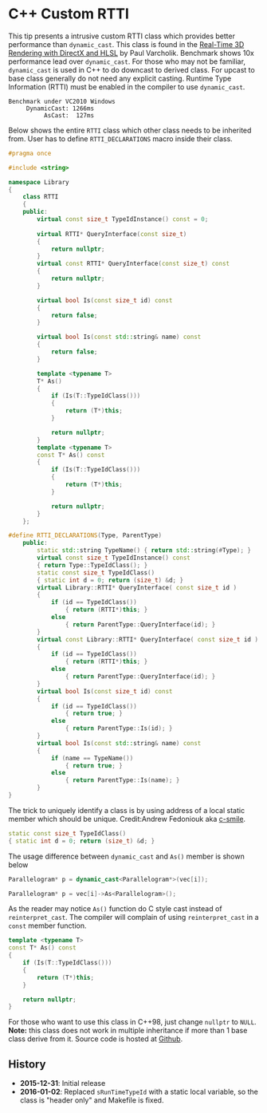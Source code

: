 # C++ Custom RTTI

This tip presents a intrusive custom RTTI class which provides better performance than `dynamic_cast`. This class is found in the [Real-Time 3D Rendering with DirectX and HLSL](http://www.varcholik.org/wpress/directx-book/) by Paul Varcholik. Benchmark shows 10x performance lead over `dynamic_cast`. For those who may not be familiar, `dynamic_cast` is used in C++ to do downcast to derived class. For upcast to base class generally do not need any explicit casting. Runtime Type Information (RTTI) must be enabled in the compiler to use `dynamic_cast`.

```
Benchmark under VC2010 Windows
     DynamicCast: 1266ms
          AsCast:  127ms
```

Below shows the entire `RTTI` class which other class needs to be inherited from. User has to define `RTTI_DECLARATIONS` macro inside their class.

```Cpp
#pragma once

#include <string>

namespace Library
{
    class RTTI
    {
    public:
        virtual const size_t TypeIdInstance() const = 0;
        
        virtual RTTI* QueryInterface(const size_t)
        {
            return nullptr;
        }
        virtual const RTTI* QueryInterface(const size_t) const
        {
            return nullptr;
        }

        virtual bool Is(const size_t id) const
        {
            return false;
        }

        virtual bool Is(const std::string& name) const
        {
            return false;
        }

        template <typename T>
        T* As() 
        {
            if (Is(T::TypeIdClass()))
            {
                return (T*)this;
            }

            return nullptr;
        }
        template <typename T>
        const T* As() const
        {
            if (Is(T::TypeIdClass()))
            {
                return (T*)this;
            }

            return nullptr;
        }
    };

#define RTTI_DECLARATIONS(Type, ParentType)                            \
    public:                                                            \
        static std::string TypeName() { return std::string(#Type); }   \
        virtual const size_t TypeIdInstance() const                    \
        { return Type::TypeIdClass(); }                                \
        static const size_t TypeIdClass()                              \
        { static int d = 0; return (size_t) &d; }                      \
        virtual Library::RTTI* QueryInterface( const size_t id )       \
        {                                                              \
            if (id == TypeIdClass())                                   \
                { return (RTTI*)this; }                                \
            else                                                       \
                { return ParentType::QueryInterface(id); }             \
        }                                                              \
        virtual const Library::RTTI* QueryInterface( const size_t id ) const \
        {                                                              \
            if (id == TypeIdClass())                                   \
                { return (RTTI*)this; }                                \
            else                                                       \
                { return ParentType::QueryInterface(id); }             \
        }                                                              \
        virtual bool Is(const size_t id) const                         \
        {                                                              \
            if (id == TypeIdClass())                                   \
                { return true; }                                       \
            else                                                       \
                { return ParentType::Is(id); }                         \
        }                                                              \
        virtual bool Is(const std::string& name) const                 \
        {                                                              \
            if (name == TypeName())                                    \
                { return true; }                                       \
            else                                                       \
                { return ParentType::Is(name); }                       \
        }                                                              
}
```

The trick to uniquely identify a class is by using address of a local static member which should be unique. Credit:Andrew Fedoniouk aka [c-smile](http://www.codeproject.com/script/Membership/View.aspx?mid=129567).

```Cpp
static const size_t TypeIdClass()
{ static int d = 0; return (size_t) &d; }
```

The usage difference between `dynamic_cast` and `As()` member is shown below

```Cpp
Parallelogram* p = dynamic_cast<Parallelogram*>(vec[i]);

Parallelogram* p = vec[i]->As<Parallelogram>();
```

As the reader may notice `As()` function do C style cast instead of `reinterpret_cast`. The compiler will complain of using `reinterpret_cast` in a `const` member function.

```Cpp
template <typename T>
const T* As() const
{
    if (Is(T::TypeIdClass()))
    {
        return (T*)this;
    }

    return nullptr;
}
```

For those who want to use this class in C++98, just change `nullptr` to `NULL`. __Note:__ this class does not work in multiple inheritance if more than 1 base class derive from it. Source code is hosted at [Github](https://github.com/shaovoon/custom_rtti).

## History

* __2015-12-31__: Initial release
* __2016-01-02__: Replaced `sRunTimeTypeId` with a static local variable, so the class is "header only" and Makefile is fixed.

